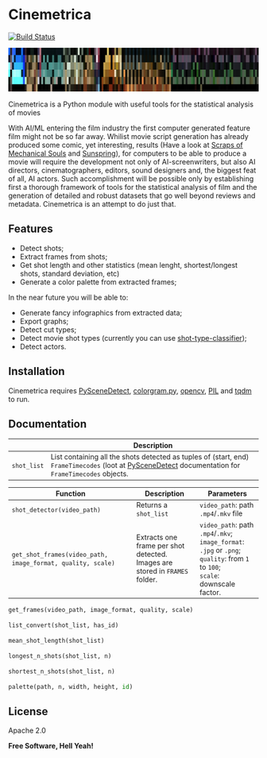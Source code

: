 # Cinemetrica 
[![Build Status](https://travis-ci.org/joemccann/dillinger.svg?branch=master)](https://travis-ci.org/joemccann/dillinger)

![Alt text](https://github.com/supergeniodelmale/Cinemetrica/blob/main/averagePalette2.jpg)

Cinemetrica is a Python module with useful tools for the statistical analysis of movies 

With AI/ML entering the film industry the first computer generated feature film might not be so far away. Whilist movie script generation has already produced some comic, yet interesting, results (Have a look at [Scraps of Mechanical Souls](https://www.youtube.com/watch?v=g7wq5mYCOV8&ab_channel=BriefcasePictures) and [Sunspring](https://youtu.be/LY7x2Ihqjmc)), for computers to be able to produce a movie will require the development not only of AI-screenwriters, but also AI directors, cinematographers, editors, sound designers and, the biggest feat of all, AI actors. Such accomplishment will be possible only by establishing first a thorough framework of tools for the statistical analysis of film and the generation of detailed and robust datasets that go well beyond reviews and metadata. Cinemetrica is an attempt to do just that.

## Features

- Detect shots;
- Extract frames from shots;
- Get shot length and other statistics (mean lenght, shortest/longest shots, standard deviation, etc)
- Generate a color palette from extracted frames;

In the near future you will be able to:

- Generate fancy infographics from extracted data;
- Export graphs;
- Detect cut types;
- Detect movie shot types (currently you can use [shot-type-classifier](https://github.com/rsomani95/shot-type-classifier));
- Detect actors.


## Installation

Cinemetrica requires [PySceneDetect](https://github.com/Breakthrough/PySceneDetect), [colorgram.py](https://github.com/obskyr/colorgram.py), [opencv](https://github.com/opencv/opencv-python), [PIL](https://github.com/python-pillow/Pillow) and [tqdm](https://github.com/tqdm/tqdm) to run.

## Documentation

|  | Description |
| --- | --- |
| `shot_list` | List containing all the shots detected as tuples of (start, end) `FrameTimecodes` (loot at [PySceneDetect](https://github.com/Breakthrough/PySceneDetect) documentation for `FrameTimecodes` objects. |

| Function | Description | Parameters |
| ---- | --- | --- |
| `shot_detector(video_path)` | Returns a `shot_list` | `video_path`: path `.mp4`/`.mkv` file |
| `get_shot_frames(video_path, image_format, quality, scale)` | Extracts one frame per shot detected. <br /> Images are stored in `FRAMES` folder.| `video_path`: path `.mp4`/`.mkv`; <br /> `image_format`: `.jpg` or `.png`;<br /> `quality`: from `1` to `100`; <br /> `scale`: downscale factor. |


```python
get_frames(video_path, image_format, quality, scale)
```

```python
list_convert(shot_list, has_id)
```

```python
mean_shot_length(shot_list) 
```

```python
longest_n_shots(shot_list, n)
```

```python
shortest_n_shots(shot_list, n)
```

```python
palette(path, n, width, height, id)
```

## License

Apache 2.0

**Free Software, Hell Yeah!**

[//]: # (These are reference links used in the body of this note and get stripped out when the markdown processor does its job. There is no need to format nicely because it shouldn't be seen. Thanks SO - http://stackoverflow.com/questions/4823468/store-comments-in-markdown-syntax)

   [dill]: <https://github.com/joemccann/dillinger>
   [git-repo-url]: <https://github.com/joemccann/dillinger.git>
   [john gruber]: <http://daringfireball.net>
   [df1]: <http://daringfireball.net/projects/markdown/>
   [markdown-it]: <https://github.com/markdown-it/markdown-it>
   [Ace Editor]: <http://ace.ajax.org>
   [node.js]: <http://nodejs.org>
   [Twitter Bootstrap]: <http://twitter.github.com/bootstrap/>
   [jQuery]: <http://jquery.com>
   [@tjholowaychuk]: <http://twitter.com/tjholowaychuk>
   [express]: <http://expressjs.com>
   [AngularJS]: <http://angularjs.org>
   [Gulp]: <http://gulpjs.com>

   [PlDb]: <https://github.com/joemccann/dillinger/tree/master/plugins/dropbox/README.md>
   [PlGh]: <https://github.com/joemccann/dillinger/tree/master/plugins/github/README.md>
   [PlGd]: <https://github.com/joemccann/dillinger/tree/master/plugins/googledrive/README.md>
   [PlOd]: <https://github.com/joemccann/dillinger/tree/master/plugins/onedrive/README.md>
   [PlMe]: <https://github.com/joemccann/dillinger/tree/master/plugins/medium/README.md>
   [PlGa]: <https://github.com/RahulHP/dillinger/blob/master/plugins/googleanalytics/README.md>
